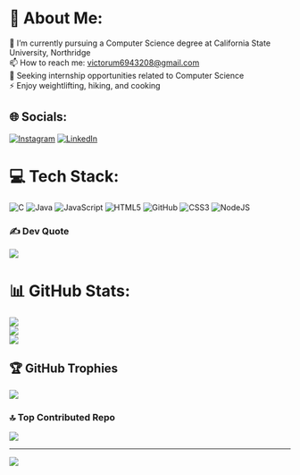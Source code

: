 # 💫 About Me:
🌱 I’m currently pursuing a Computer Science degree at California State University, Northridge<br>📫 How to reach me: victorum6943208@gmail.com <br>🚀 Seeking internship opportunities related to Computer Science<br>⚡ Enjoy weightlifting, hiking, and cooking<br>


## 🌐 Socials:
[![Instagram](https://img.shields.io/badge/Instagram-%23E4405F.svg?logo=Instagram&logoColor=white)](https://instagram.com/um.v_) [![LinkedIn](https://img.shields.io/badge/LinkedIn-%230077B5.svg?logo=linkedin&logoColor=white)](https://linkedin.com/in/victor-um-0a208422b) 

# 💻 Tech Stack:
![C](https://img.shields.io/badge/c-%2300599C.svg?style=for-the-badge&logo=c&logoColor=white) ![Java](https://img.shields.io/badge/java-%23ED8B00.svg?style=for-the-badge&logo=java&logoColor=white) ![JavaScript](https://img.shields.io/badge/javascript-%23323330.svg?style=for-the-badge&logo=javascript&logoColor=%23F7DF1E) ![HTML5](https://img.shields.io/badge/html5-%23E34F26.svg?style=for-the-badge&logo=html5&logoColor=white) ![GitHub](https://img.shields.io/badge/GitHub-%23121011.svg?style=for-the-badge&logo=github&logoColor=white) ![CSS3](https://img.shields.io/badge/css3-%231572B6.svg?style=for-the-badge&logo=css3&logoColor=white) ![NodeJS](https://img.shields.io/badge/node.js-6DA55F?style=for-the-badge&logo=node.js&logoColor=white)
### ✍️ Dev Quote
![](https://quotes-github-readme.vercel.app/api?type=horizontal&theme=tokyonight)
# 📊 GitHub Stats:
![](https://github-readme-stats.vercel.app/api?username=ummVictor&theme=midnight-purple&hide_border=false&include_all_commits=false&count_private=false)<br/>
![](https://github-readme-streak-stats.herokuapp.com/?user=ummVictor&theme=midnight-purple&hide_border=false)<br/>
![](https://github-readme-stats.vercel.app/api/top-langs/?username=ummVictor&theme=midnight-purple&hide_border=false&include_all_commits=false&count_private=false&layout=compact)

## 🏆 GitHub Trophies
![](https://github-profile-trophy.vercel.app/?username=ummVictor&theme=dark&no-frame=false&no-bg=true&margin-w=4)

### 🔝 Top Contributed Repo
![](https://github-contributor-stats.vercel.app/api?username=ummVictor&limit=5&theme=dark&combine_all_yearly_contributions=true)

---
[![](https://visitcount.itsvg.in/api?id=ummVictor&icon=0&color=6)](https://visitcount.itsvg.in)

<!-- Proudly created with GPRM ( https://gprm.itsvg.in ) -->
